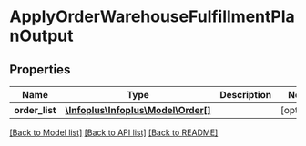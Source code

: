 # ApplyOrderWarehouseFulfillmentPlanOutput

## Properties
Name | Type | Description | Notes
------------ | ------------- | ------------- | -------------
**order_list** | [**\Infoplus\Infoplus\Model\Order[]**](Order.md) |  | [optional] 

[[Back to Model list]](../README.md#documentation-for-models) [[Back to API list]](../README.md#documentation-for-api-endpoints) [[Back to README]](../README.md)



